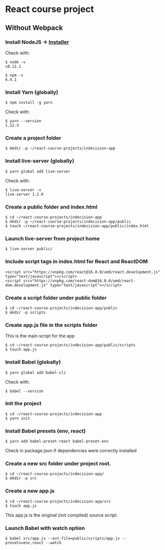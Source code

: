# React course project
## Without Webpack
### Install NodeJS -> [Installer](https://nodejs.org/)
Check with:
```
$ node -v
v8.11.1

$ npm -v
6.4.1
```
### Install Yarn (globally)
```
$ npm install -g yarn
```
Check with:
```
$ yarn --version
1.12.3
```
### Create a project folder
```
$ mkdir -p ~/react-course-projects/indecision-app
```
### Install live-server (globally)
```
$ yarn global add live-server
```
Check with:
```
$ live-server -v
live-server 1.2.0
```
### Create a public folder and index.html
```
$ cd ~/react-course-projects/indecision-app
$ mkdir -p ~/react-course-projects/indecision-app/public
$ touch ~/react-course-projects/indecision-app/public/index.html
```
### Launch live-server from project home
```
$ live-server public/
```
### Include script tags in index.html for React and ReactDOM
```
<script src="https://unpkg.com/react@16.0.0/umd/react.development.js" type="text/javascript"></script>
<script src="https://unpkg.com/react-dom@16.0.0/umd/react-dom.development.js" type="text/javascript"></script>
```
### Create a script folder under public folder
```
$ cd ~/react-course-projects/indecision-app/public
$ mkdir -p scripts
```
### Create app.js file in the scripts folder
This is the main script for the app
```
$ cd ~/react-course-projects/indecision-app/public/scripts
$ touch app.js
```
### Install Babel (globally)
```
$ yarn global add babel-cli
```
Check with:
```
$ babel --version
```
### Init the project
```
$ cd ~/react-course-projects/indecision-app
$ yarn init
```
### Install Babel presets (env, react)
```
$ yarn add babel-preset-react babel-preset-env
```
Check in package.json if dependencies were correctly installed
### Create a new src folder under project root. 
```
$ cd ~/react-course-projects/indecision-app/
$ mkdir -p src
```
### Create a new app.js
```
$ cd ~/react-course-projects/indecision-app/src
$ touch app.js
```
This app.js is the original (not compiled) source script.
### Launch Babel with watch option
```
$ babel src/app.js --out-file=public/scripts/app.js --presets=env,react --watch
```
